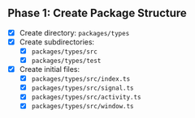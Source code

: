 ## Phase 1: Create Package Structure

- [x] Create directory: `packages/types`
- [x] Create subdirectories:
  - [x] `packages/types/src`
  - [x] `packages/types/test`
- [x] Create initial files:
  - [x] `packages/types/src/index.ts`
  - [x] `packages/types/src/signal.ts`
  - [x] `packages/types/src/activity.ts`
  - [x] `packages/types/src/window.ts`